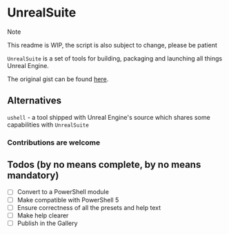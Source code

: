 # UnrealSuite

> [!NOTE]
> This readme is WIP, the script is also subject to change, please be patient

`UnrealSuite` is a set of tools for building, packaging and launching all things
Unreal Engine.

The original gist can be found [here](https://gist.github.com/daltongd/e73d8748cb7a8f35243a3f69318519f9).

## Alternatives

`ushell` - a tool shipped with Unreal Engine's source which shares some capabilities
with `UnrealSuite`

### Contributions are welcome

## Todos (by no means complete, by no means mandatory)

- [ ] Convert to a PowerShell module
- [ ] Make compatible with PowerShell 5
- [ ] Ensure correctness of all the presets and help text
- [ ] Make help clearer
- [ ] Publish in the Gallery
